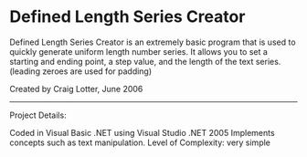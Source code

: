 Defined Length Series Creator
=============================

Defined Length Series Creator is an extremely basic program that is used to quickly generate uniform length number series. It allows you to set a starting and ending point, a step value, and the length of the text series. (leading zeroes are used for padding) 

Created by Craig Lotter, June 2006

*********************************

Project Details:

Coded in Visual Basic .NET using Visual Studio .NET 2005
Implements concepts such as text manipulation.
Level of Complexity: very simple
